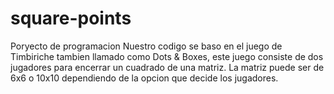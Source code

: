 # square-points
Poryecto de programacion
Nuestro codigo se baso en el juego de Timbiriche tambien llamado como Dots & Boxes, este juego consiste de dos jugadores para encerrar un cuadrado de una matriz.
La matriz puede ser de 6x6 o 10x10 dependiendo de la opcion que decide los jugadores.
